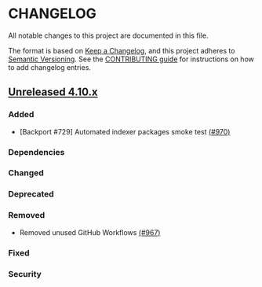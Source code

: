 # CHANGELOG
All notable changes to this project are documented in this file.

The format is based on [Keep a Changelog](https://keepachangelog.com/en/1.0.0/), and this project adheres to [Semantic Versioning](https://semver.org/spec/v2.0.0.html). See the [CONTRIBUTING guide](./CONTRIBUTING.md#Changelog) for instructions on how to add changelog entries.

## [Unreleased 4.10.x]
### Added
- [Backport #729] Automated indexer packages smoke test [(#970)](https://github.com/wazuh/wazuh-indexer/pull/970)

### Dependencies

### Changed

### Deprecated

### Removed
- Removed unused GitHub Workflows [(#967)](https://github.com/wazuh/wazuh-indexer/pull/967)

### Fixed

### Security


[Unreleased 4.10.x]: https://github.com/wazuh/wazuh-indexer/compare/v4.10.2...4.10.3
